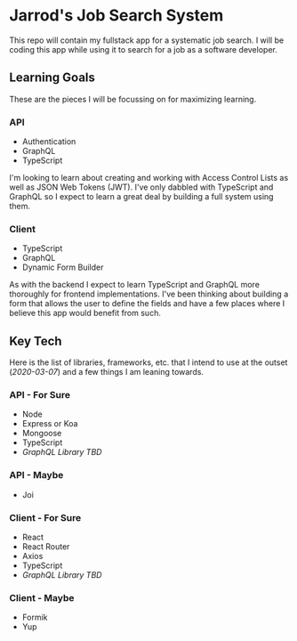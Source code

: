# Jarrod's Job Search System

This repo will contain my fullstack app for a systematic job search. I will be coding this app while using it to search for a job as a software developer.

## Learning Goals

These are the pieces I will be focussing on for maximizing learning.

### API

* Authentication
* GraphQL
* TypeScript

I'm looking to learn about creating and working with Access Control Lists as well as JSON Web Tokens (JWT). I've only dabbled with TypeScript and GraphQL so I expect to learn a great deal by building a full system using them.

### Client

* TypeScript
* GraphQL
* Dynamic Form Builder

As with the backend I expect to learn TypeScript and GraphQL more thoroughly for frontend implementations. I've been thinking about building a form that allows the user to define the fields and have a few places where I believe this app would benefit from such.

## Key Tech

Here is the list of libraries, frameworks, etc. that I intend to use at the outset (*2020-03-07*) and a few things I am leaning towards.

### API - For Sure

* Node
* Express or Koa
* Mongoose
* TypeScript
* *GraphQL Library TBD*

### API - Maybe

* Joi

### Client - For Sure

* React
* React Router
* Axios
* TypeScript
* *GraphQL Library TBD*

### Client - Maybe

* Formik
* Yup